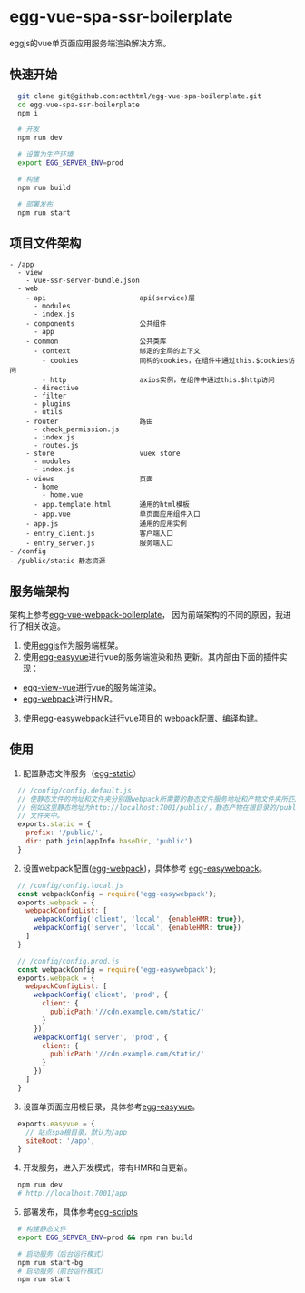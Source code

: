 # egg-vue-spa-ssr-boilerplate

eggjs的vue单页面应用服务端渲染解决方案。

## 快速开始

```bash
  git clone git@github.com:acthtml/egg-vue-spa-boilerplate.git
  cd egg-vue-spa-ssr-boilerplate
  npm i

  # 开发
  npm run dev

  # 设置为生产环境
  export EGG_SERVER_ENV=prod

  # 构建
  npm run build

  # 部署发布
  npm run start
```

## 项目文件架构

```
- /app
  - view
    - vue-ssr-server-bundle.json
  - web
    - api                       api(service)层
      - modules
      - index.js
    - components                公共组件
      - app
    - common                    公共类库
      - context                 绑定的全局的上下文
        - cookies               同构的cookies，在组件中通过this.$cookies访问
        - http                  axios实例，在组件中通过this.$http访问
      - directive
      - filter
      - plugins
      - utils
    - router                    路由
      - check_permission.js
      - index.js
      - routes.js
    - store                     vuex store
      - modules
      - index.js
    - views                     页面
      - home
        - home.vue
      - app.template.html       通用的html模板
      - app.vue                 单页面应用组件入口
    - app.js                    通用的应用实例
    - entry_client.js           客户端入口
    - entry_server.js           服务端入口
- /config
- /public/static 静态资源
```

## 服务端架构

架构上参考[egg-vue-webpack-boilerplate](https://github.com/hubcarl/egg-vue-webpack-boilerplate)，
因为前端架构的不同的原因，我进行了相关改造。

1. 使用[eggjs](https://eggjs.org/zh-cn/)作为服务端框架。
2. 使用[egg-easyvue](https://github.com/acthtml/egg-easyvue)进行vue的服务端渲染和热
  更新。其内部由下面的插件实现：
  - [egg-view-vue](https://github.com/eggjs/egg-view-vue)进行vue的服务端渲染。
  - [egg-webpack](https://github.com/hubcarl/egg-webpack)进行HMR。
3. 使用[egg-easywebpack](https://github.com/acthtml/egg-easywebpack)进行vue项目的
  webpack配置、编译构建。

## 使用

1. 配置静态文件服务（[egg-static](https://github.com/eggjs/egg-static)）

```js
  // /config/config.default.js
  // 使静态文件的地址和文件夹分别跟webpack所需要的静态文件服务地址和产物文件夹所匹配。
  // 例如这里静态地址为http://localhost:7001/public/，静态产物在根目录的/public/static
  // 文件夹中。
  exports.static = {
    prefix: '/public/',
    dir: path.join(appInfo.baseDir, 'public')
  }
```

2. 设置webpack配置([egg-webpack](https://github.com/hubcarl/egg-webpack))，具体参考
[egg-easywebpack](https://github.com/acthtml/egg-easywebpack)。

```js
  // /config/config.local.js
  const webpackConfig = require('egg-easywebpack');
  exports.webpack = {
    webpackConfigList: [
      webpackConfig('client', 'local', {enableHMR: true}),
      webpackConfig('server', 'local', {enableHMR: true})
    ]
  }

  // /config/config.prod.js
  const webpackConfig = require('egg-easywebpack');
  exports.webpack = {
    webpackConfigList: [
      webpackConfig('client', 'prod', {
        client: {
          publicPath:'//cdn.example.com/static/'
        }
      }),
      webpackConfig('server', 'prod', {
        client: {
          publicPath:'//cdn.example.com/static/'
        }
      })
    ]
  }
```

3. 设置单页面应用根目录，具体参考[egg-easyvue](https://github.com/acthtml/egg-easyvue)。

```js
  exports.easyvue = {
    // 站点spa根目录，默认为/app
    siteRoot: '/app',
  }
```

4. 开发服务，进入开发模式，带有HMR和自更新。

```bash
  npm run dev
  # http://localhost:7001/app
```

5. 部署发布，具体参考[egg-scripts](https://github.com/eggjs/egg-scripts)

```bash
  # 构建静态文件
  export EGG_SERVER_ENV=prod && npm run build

  # 启动服务（后台运行模式）
  npm run start-bg
  # 启动服务（前台运行模式）
  npm run start
```




